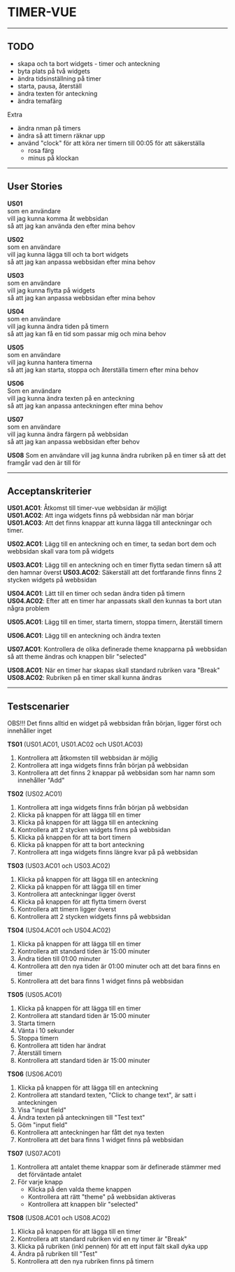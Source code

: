 # TIMER-VUE

---

## TODO

- skapa och ta bort widgets \- timer och anteckning
- byta plats på två widgets
- ändra tidsinställning på timer
- starta, pausa, återställ
- ändra texten för anteckning
- ändra temafärg

Extra

- ändra nman på timers
- ändra så att timern räknar upp
- använd "clock" för att köra ner timern till 00:05 för att säkerställa
  - rosa färg
  - minus på klockan

---

## User Stories

**US01**  
som en användare  
vill jag kunna komma åt webbsidan  
så att jag kan använda den efter mina behov

**US02**  
som en användare  
vill jag kunna lägga till och ta bort widgets  
så att jag kan anpassa webbsidan efter mina behov

**US03**  
som en användare  
vill jag kunna flytta på widgets  
så att jag kan anpassa webbsidan efter mina behov

**US04**  
som en användare  
vill jag kunna ändra tiden på timern  
så att jag kan få en tid som passar mig och mina behov

**US05**  
som en användare  
vill jag kunna hantera timerna  
så att jag kan starta, stoppa och återställa timern efter mina behov

**US06**  
Som en användare  
vill jag kunna ändra texten på en anteckning  
så att jag kan anpassa anteckningen efter mina behov

**US07**  
som en användare  
vill jag kunna ändra färgern på webbsidan  
så att jag kan anpassa webbsidan efter behov

**US08**
Som en användare
vill jag kunna ändra rubriken på en timer
så att det framgår vad den är till för

---

## Acceptanskriterier

**US01.AC01**: Åtkomst till timer-vue webbsidan är möjligt  
**US01.AC02**: Att inga widgets finns på webbsidan när man börjar  
**US01.AC03**: Att det finns knappar att kunna lägga till anteckningar och timer.

**US02.AC01**: Lägg till en anteckning och en timer, ta sedan bort dem och webbsidan skall vara tom på widgets

**US03.AC01**: Lägg till en anteckning och en timer flytta sedan timern så att den hamnar överst
**US03.AC02**: Säkerställ att det fortfarande finns finns 2 stycken widgets på webbsidan

**US04.AC01**: Lätt till en timer och sedan ändra tiden på timern  
**US04.AC02**: Efter att en timer har anpassats skall den kunnas ta bort utan några problem

**US05.AC01**: Lägg till en timer, starta timern, stoppa timern, återställ timern

**US06.AC01**: Lägg till en anteckning och ändra texten

**US07.AC01**: Kontrollera de olika definerade theme knapparna på webbsidan så att theme ändras och knappen blir "selected"

**US08.AC01**: När en timer har skapas skall standard rubriken vara "Break"  
**US08.AC02**: Rubriken på en timer skall kunna ändras

---

## Testscenarier

OBS!!! Det finns alltid en widget på webbsidan från början, ligger först och innehåller inget

**TS01** (US01.AC01, US01.AC02 och US01.AC03)  
01. Kontrollera att åtkomsten till webbsidan är möjlig  
02. Kontrollera att inga widgets finns från början på webbsidan  
03. Kontrollera att det finns 2 knappar på webbsidan som har namn som innehåller "Add"

**TS02** (US02.AC01)  
01. Kontrollera att inga widgets finns från början på webbsidan  
02. Klicka på knappen för att lägga till en timer  
03. Klicka på knappen för att lägga till en anteckning  
04. Kontrollera att 2 stycken widgets finns på webbsidan  
05. Klicka på knappen för att ta bort timern  
06. Klicka på knappen för att ta bort anteckning  
07. Kontrollera att inga widgets finns längre kvar på på webbsidan

**TS03** (US03.AC01 och US03.AC02)  
01. Klicka på knappen för att lägga till en anteckning  
02. Klicka på knappen för att lägga till en timer  
03. Kontrollera att anteckningar ligger överst  
04. Klicka på knappen för att flytta timern överst  
05. Kontrollera att timern ligger överst  
06. Kontrollera att 2 stycken widgets finns på webbsidan

**TS04** (US04.AC01 och US04.AC02)  
01. Klicka på knappen för att lägga till en timer  
02. Kontrollera att standard tiden är 15:00 minuter  
03. Ändra tiden till 01:00 minuter  
04. Kontrollera att den nya tiden är 01:00 minuter och att det bara finns en timer  
05. Kontrollera att det bara finns 1 widget finns på webbsidan

**TS05** (US05.AC01)  
01. Klicka på knappen för att lägga till en timer  
02. Kontrollera att standard tiden är 15:00 minuter  
03. Starta timern  
04. Vänta i 10 sekunder  
05. Stoppa timern  
06. Kontrollera att tiden har ändrat  
07. Återställ timern  
08. Kontrollera att standard tiden är 15:00 minuter

**TS06** (US06.AC01)  
01. Klicka på knappen för att lägga till en anteckning  
02. Kontrollera att standard texten, "Click to change text", är satt i anteckningen  
03. Visa "input field"  
04. Ändra texten på anteckningen till "Test text"  
05. Göm "input field"  
04. Kontrollera att anteckningen har fått det nya texten  
05. Kontrollera att det bara finns 1 widget finns på webbsidan

**TS07** (US07.AC01)  
01. Kontrollera att antalet theme knappar som är definerade stämmer med det förväntade antalet  
02. För varje knapp   
    * Klicka på den valda theme knappen  
    * Kontrollera att rätt "theme" på webbsidan aktiveras  
    * Kontrollera att knappen blir "selected"  

**TS08** (US08.AC01 och US08.AC02)  
01. Klicka på knappen för att lägga till en timer  
02. Kontrollera att standard rubriken vid en ny timer är "Break"  
03. Klicka på rubriken (inkl pennen) för att ett input fält skall dyka upp  
04. Ändra på rubriken till "Test"  
05. Kontrollera att den nya rubriken finns på timern  
